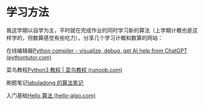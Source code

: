 # 学习方法

​	我这学期以自学为主，平时就在完成作业的同时学习新的算法（上学期计概也是这样学的，但数算感觉有些吃力）。分享几个学习计概和数算的网站：

在线编辑器[Python compiler - visualize, debug, get AI help from ChatGPT (pythontutor.com)](https://pythontutor.com/python-compiler.html#mode=edit)

菜鸟教程[Python3 教程 | 菜鸟教程 (runoob.com)](https://www.runoob.com/python3/python3-tutorial.html)

刷题笔记[labuladong 的算法笔记](https://labuladong.online/algo/)

入门基础[Hello 算法 (hello-algo.com)](https://www.hello-algo.com/)